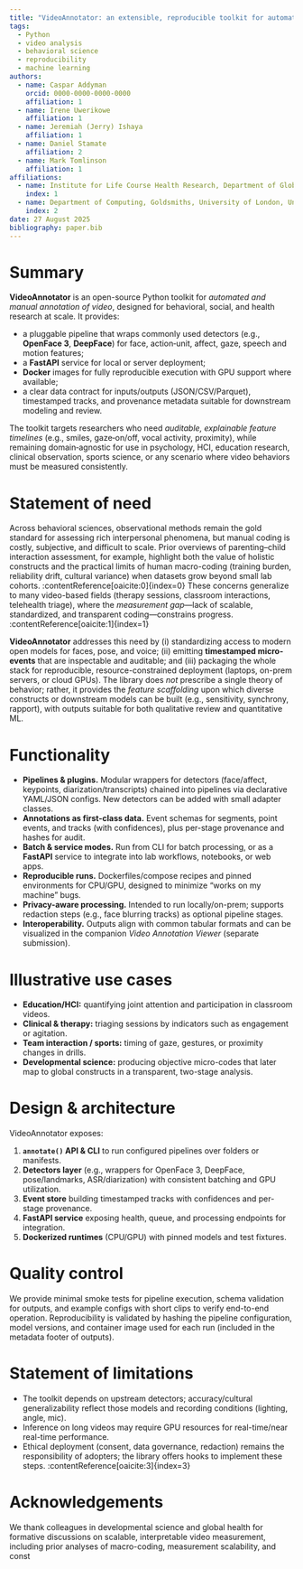 ```yaml
---
title: "VideoAnnotator: an extensible, reproducible toolkit for automated and manual video annotation in behavioral research"
tags:
  - Python
  - video analysis
  - behavioral science
  - reproducibility
  - machine learning
authors:
  - name: Caspar Addyman
    orcid: 0000-0000-0000-0000
    affiliation: 1
  - name: Irene Uwerikowe
    affiliation: 1
  - name: Jeremiah (Jerry) Ishaya
    affiliation: 1
  - name: Daniel Stamate
    affiliation: 2
  - name: Mark Tomlinson
    affiliation: 1
affiliations:
  - name: Institute for Life Course Health Research, Department of Global Health, Stellenbosch University, South Africa
    index: 1
  - name: Department of Computing, Goldsmiths, University of London, United Kingdom
    index: 2
date: 27 August 2025
bibliography: paper.bib
---
```


# Summary

**VideoAnnotator** is an open-source Python toolkit for *automated and manual annotation of video*, designed for behavioral, social, and health research at scale. It provides:

- a pluggable pipeline that wraps commonly used detectors (e.g., **OpenFace 3**, **DeepFace**) for face, action‐unit, affect, gaze, speech and motion features;
- a **FastAPI** service for local or server deployment;
- **Docker** images for fully reproducible execution with GPU support where available;
- a clear data contract for inputs/outputs (JSON/CSV/Parquet), timestamped tracks, and provenance metadata suitable for downstream modeling and review.

The toolkit targets researchers who need *auditable, explainable feature timelines* (e.g., smiles, gaze‐on/off, vocal activity, proximity), while remaining domain‐agnostic for use in psychology, HCI, education research, clinical observation, sports science, or any scenario where video behaviors must be measured consistently.

# Statement of need

Across behavioral sciences, observational methods remain the gold standard for assessing rich interpersonal phenomena, but manual coding is costly, subjective, and difficult to scale. Prior overviews of parenting–child interaction assessment, for example, highlight both the value of holistic constructs and the practical limits of human macro-coding (training burden, reliability drift, cultural variance) when datasets grow beyond small lab cohorts. :contentReference[oaicite:0]{index=0} These concerns generalize to many video-based fields (therapy sessions, classroom interactions, telehealth triage), where the *measurement gap*—lack of scalable, standardized, and transparent coding—constrains progress. :contentReference[oaicite:1]{index=1}

**VideoAnnotator** addresses this need by (i) standardizing access to modern open models for faces, pose, and voice; (ii) emitting **timestamped micro-events** that are inspectable and auditable; and (iii) packaging the whole stack for reproducible, resource-constrained deployment (laptops, on-prem servers, or cloud GPUs). The library does *not* prescribe a single theory of behavior; rather, it provides the *feature scaffolding* upon which diverse constructs or downstream models can be built (e.g., sensitivity, synchrony, rapport), with outputs suitable for both qualitative review and quantitative ML.

# Functionality

- **Pipelines & plugins.** Modular wrappers for detectors (face/affect, keypoints, diarization/transcripts) chained into pipelines via declarative YAML/JSON configs. New detectors can be added with small adapter classes.
- **Annotations as first-class data.** Event schemas for segments, point events, and tracks (with confidences), plus per-stage provenance and hashes for audit.
- **Batch & service modes.** Run from CLI for batch processing, or as a **FastAPI** service to integrate into lab workflows, notebooks, or web apps.
- **Reproducible runs.** Dockerfiles/compose recipes and pinned environments for CPU/GPU, designed to minimize “works on my machine” bugs.
- **Privacy-aware processing.** Intended to run locally/on-prem; supports redaction steps (e.g., face blurring tracks) as optional pipeline stages.
- **Interoperability.** Outputs align with common tabular formats and can be visualized in the companion *Video Annotation Viewer* (separate submission).

# Illustrative use cases

- **Education/HCI:** quantifying joint attention and participation in classroom videos.
- **Clinical & therapy:** triaging sessions by indicators such as engagement or agitation.
- **Team interaction / sports:** timing of gaze, gestures, or proximity changes in drills.
- **Developmental science:** producing objective micro-codes that later map to global constructs in a transparent, two-stage analysis. 

# Design & architecture

VideoAnnotator exposes:
1. **`annotate()` API & CLI** to run configured pipelines over folders or manifests.
2. **Detectors layer** (e.g., wrappers for OpenFace 3, DeepFace, pose/landmarks, ASR/diarization) with consistent batching and GPU utilization.
3. **Event store** building timestamped tracks with confidences and per-stage provenance.
4. **FastAPI service** exposing health, queue, and processing endpoints for integration.
5. **Dockerized runtimes** (CPU/GPU) with pinned models and test fixtures.

# Quality control

We provide minimal smoke tests for pipeline execution, schema validation for outputs, and example configs with short clips to verify end-to-end operation. Reproducibility is validated by hashing the pipeline configuration, model versions, and container image used for each run (included in the metadata footer of outputs).

# Statement of limitations

- The toolkit depends on upstream detectors; accuracy/cultural generalizability reflect those models and recording conditions (lighting, angle, mic).
- Inference on long videos may require GPU resources for real-time/near real-time performance.
- Ethical deployment (consent, data governance, redaction) remains the responsibility of adopters; the library offers hooks to implement these steps. :contentReference[oaicite:3]{index=3}

# Acknowledgements

We thank colleagues in developmental science and global health for formative discussions on scalable, interpretable video measurement, including prior analyses of macro-coding, measurement scalability, and const

